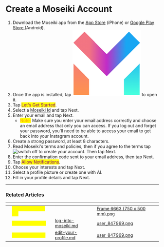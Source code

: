 # Create a Moseiki Account

1. Download the Moseiki app from the [App Store](https://apps.apple.com/us/app/instagram/id389801252) (iPhone) or [Google Play Store ](https://play.google.com/store)(Android).
2. Once the app is installed, tap <img src="../../.gitbook/assets/Screenshot 2024-04-21 at 00.13.55.png" alt="" data-size="line"> to open it.
3. Tap <mark style="color:purple;">Let's Get Started</mark>.
4. Select a [Moseiki Id](../../moseiki-features/moseiki-id.md) and tap Next.
5. Enter your email and tap Next.&#x20;
   * <mark style="color:orange;">Note:</mark> Make sure you enter your email address correctly and choose an email address that only you can access. If you log out and forget your password, you'll need to be able to access your email to get back into your Instagram account.
6. Create a strong password, at least 8 characters.
7. Read Moseiki's terms and policies, then if you agree to the terms tap ![switch off](https://static.xx.fbcdn.net/assets/?revision=441432371766381\&name=instagram-toggleprofile-shared\&density=1) to create your account. Then tap Next.
8. Enter the confirmation code sent to your email address, then tap Next.
9. Tap <mark style="color:purple;">Allow Notifications</mark>.
10. Choose your interests and tap Next.
11. Select a profile picture or create one with AI.
12. Fill in your profile details and tap Next.&#x20;

***

### Related Articles

<table data-view="cards"><thead><tr><th></th><th></th><th></th><th data-hidden data-card-target data-type="content-ref"></th><th data-hidden data-card-cover data-type="files"></th></tr></thead><tbody><tr><td></td><td><mark style="color:yellow;"><strong>What is Moseiki Id?</strong></mark></td><td></td><td></td><td><a href="../../.gitbook/assets/Frame 6663 (750 x 500 mm).png">Frame 6663 (750 x 500 mm).png</a></td></tr><tr><td></td><td><mark style="color:yellow;"><strong>Log into Moseiki</strong></mark></td><td></td><td><a href="../log-into-moseiki.md">log-into-moseiki.md</a></td><td><a href="../../.gitbook/assets/user_847969.png">user_847969.png</a></td></tr><tr><td></td><td><mark style="color:yellow;"><strong>Edit Your Profile</strong></mark></td><td></td><td><a href="../your-moseiki-profile/edit-your-profile.md">edit-your-profile.md</a></td><td><a href="../../.gitbook/assets/user_847969.png">user_847969.png</a></td></tr></tbody></table>

